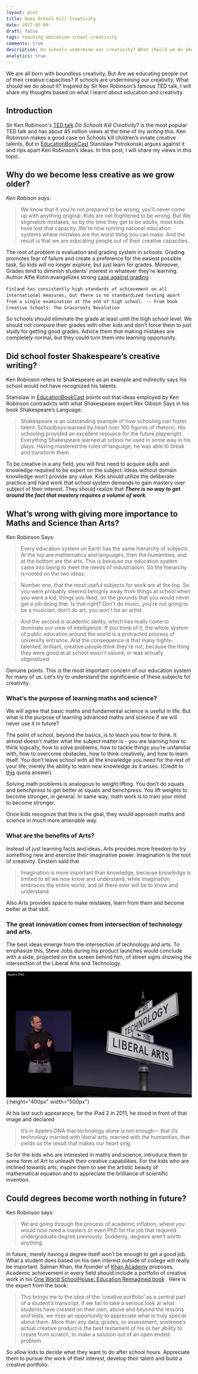```yaml
---
layout: post
title: Does School Kill Creativity
date: 2017-05-09
draft: false
tags: teaching education school creativity
comments: true
description: Do schools undermine our creativity? What should we do about it? Inspired by Sir Ken Robinson’s famous TED talk, I will share my thoughts based on what I learnt about education and creativity.
analytics: true
---
```


We are all born with boundless creativity, But Are we educating people out of their creative capacities? If schools are undermining our creativity,  What should we do about it? Inspired by Sir Ken Robinson’s famous TED talk,  I will share my thoughts based on what I learnt about education and creativity.

## Introduction
Sir Ken Robinson's [TED talk](https://www.ted.com/talks/ken_robinson_says_schools_kill_creativity)  *Do Schools Kill Creativity?* is the most popular TED talk and has about 45 million views at the time of my writing this. Ken Robinson makes a good case on Schools kill children’s innate creative talents, But in [EducationBookCast](http://educationbookcast.libsyn.com/podcast/42-do-schools-kill-creativity-by-sir-ken-robinson) Stanislaw Pstrokonski argues against it and rips apart Ken Robinson’s ideas. In this post, I will share my views in this topic.

## Why do we become less creative as we grow older?
*Ken Robison says:*

> We know that if you're not prepared to be wrong, you'll never come up with anything original. Kids are not frightened to be wrong. But We stigmatize mistakes, so by the time they get to be adults, most kids have lost that capacity. We're now running national education systems where mistakes are the worst thing you can make. And the result is that we are educating people out of their creative capacities.  

The root of problem is evaluation and grading system in schools. Grading promotes fear of failure and  create a preference for the easiest possible task.  So kids will no longer explore, but just learn for grades.  Moreover,  Grades tend to diminish students’ interest in whatever they’re learning. Author Alfie Kohn evangelizes strong [case against grading](http://www.alfiekohn.org/article/case-grades/) .

`
Finland has consistently high standards of achievement on all international measures, but there is no standardized testing apart from a single examination at the end of high school. -- From book Creative Schools: The Grassroots Revolution
`


So schools should eliminate the grade at least until the high school level. We should not  compare their grades with other kids and don’t force them to just study for getting good grades.  Advice them that making mistakes are completely normal, but they could turn them into learning opportunity.

## Did school foster Shakespeare’s creative writing?
Ken Robinson refers to Shakespeare as an example and indirectly says his school would not have recognized his talents.

Stanislaw in  [EducationBookCast](http://educationbookcast.libsyn.com/podcast/42-do-schools-kill-creativity-by-sir-ken-robinson)  points out that ideas employed by  Ken Robinson contradicts with what Shakespeare expert Rex Gibson Says in his book Shakespeare’s Language:

> Shakespeare is an outstanding example of how schooling can foster talent. Schoolboys learned by heart over 100 figures of rhetoric. His schooling provided an excellent resource for the future playwright. Everything Shakespeare learned at school he used in some way in his plays. Having mastered the rules of language, he was able to break and transform them.   

To be creative in a any field, you will first need to acquire skills and knowledge required to be expert on the subject. Ideas without domain knowledge won’t provide any value. Kids should utilize the deliberate practice  and hard work that school system demands to gain mastery over subject of their interest.  They should realize that ***There is no way to get around the fact that mastery requires a volume of work***.

## What’s wrong with giving more importance to Maths and Science than Arts?
Ken Robinson Says:

> Every education system on Earth has the same hierarchy of subjects. At the top are mathematics and languages, then the humanities, and at the bottom are the arts.  This is because our education system came into being to meet the needs of industrialism. So the hierarchy is rooted on the two ideas.  

> Number one, that the most useful subjects for work are at the top. So you were probably steered benignly away from things at school when you were a kid, things you liked, on the grounds that you would never get a job doing that. Is that right? Don't do music, you're not going to be a musician; don't do art, you won't be an artist.  

> And the second is academic ability, which has really come to dominate our view of intelligence. If you think of it, the whole system of public education around the world is a protracted process of university entrance. And the consequence is that many highly-talented, brilliant, creative people think they're not, because the thing they were good at at school wasn't valued, or was actually stigmatized.   

Genuine points. This is the most important concern of our education system for many of us. Let’s try to understand the significance of these subjects for creativity.

### What’s the purpose of learning maths and science?

We will agree that basic maths and fundamental science is useful in life. But what is the purpose of learning advanced maths and science if we will never use it in future?

The point of school, beyond the basics, is to teach you how to think. It almost doesn’t matter what the subject matter is - you are learning how to think logically, how to solve problems, how to tackle things you’re unfamiliar with, how to overcome obstacles, how to think creatively, and how to learn itself. You don’t leave school with all the knowledge you need for the rest of your life; merely the ability to learn new knowledge as it arises. (Credit to [this](https://www.quora.com/Why-must-we-learn-advanced-math-college-algebra-trigonometry-when-most-of-us-wont-actually-use-it/answer/Jesse-Richards?srid=tP0b) quota answer).

Solving math problems is analogous to weight lifting. You don’t do squats and benchpress to get better at squats and benchpress. You lift weights to become stronger, in general. In same way, math work is to train your mind to become stronger.

Once kids recognize that this is the goal, they would approach maths and science in much more amenable way.

### What are the benefits of Arts?

Instead of just learning facts and ideas, Arts provides more freedom to try something new and exercise their imaginative power. Imagination is the root of creativity. Einstein said that

> Imagination is more important than knowledge, because knowledge is limited to all we now know and understand, while imagination embraces the entire world, and all there ever will be to know and understand.

Also Arts provides space to make mistakes, learn from them and become better at that skill.  

### The great innovation comes from intersection of technology and arts.

The best ideas emerge from the intersection of technology and arts.  To emphasize this,  Steve Jobs during his product launches would conclude with a slide, projected on the screen behind him, of street signs showing the intersection of the Liberal Arts and Technology.

![Apples DNA](https://raw.githubusercontent.com/erajasekar/blog-jekyll/master/assets/images/schools-kills-creativity/Apples_DNA.png){:height="400px" width="500px"}

At his last such appearance, for the iPad 2 in 2011, he stood in front of that image and declared

> It’s in Apple’s DNA that technology alone is not enough— that it’s technology married with liberal arts, married with the humanities, that yields us the result that makes our heart sing.  

So for the kids who are interested in maths and science, introduce them to some form of Art to unleash their creative capabilities.  For the kids who are inclined towards arts, inspire them to see the artistic beauty of mathematical equation and to appreciate the brilliance of scientific invention.

## Could degrees become worth nothing in future?
Ken Robinson says:

> We are going through the process of academic inflation, where you would now need a masters or even PhD for the job that required undergraduate degree previously. Suddenly, degrees aren’t worth anything.  

In future, merely having a degree itself won’t be enough to get a good job. What a student does based on his own interest  outside of college will really be important. Salman Khan, the founder of [Khan Academy](https://www.khanacademy.org/) proposes, Academic achievement in every field should include a portfolio of creative work in his [One World SchoolHouse: Education Reimagined book](http://www.amazon.com/The-One-World-Schoolhouse-Reimagined/dp/1455508381/) . Here is the expert from the book:

> This brings me to the idea of the ‘creative portfolio’ as a central part of a student’s transcript. if we fail to take a serious look at what students have created on their own, above and beyond the lessons and tests, we miss an opportunity to appreciate what is truly special about them. More than any data, grades, or assessment, someone’s actual creative product is the best testament of his or her ability to create from scratch, to make a solution out of an open ended problem.  

So allow kids to decide what they want to do after school hours. Appreciate them to pursue the work of their interest, develop their talent and build a creative portfolio.
